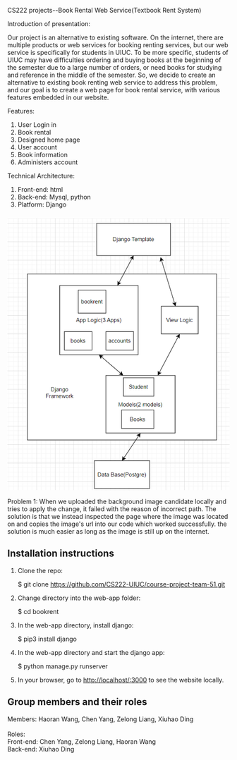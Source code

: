CS222 projects--Book Rental Web Service(Textbook Rent System)


Introduction of presentation:

Our project is an alternative to existing software. On the internet, there are multiple products or web services for booking renting services, but our web service is specifically for students in UIUC. To be more specific, students of UIUC may have difficulties ordering and buying books at the beginning of the semester due to a large number of orders, or need books for studying and reference in the middle of the semester. So, we decide to create an alternative to existing book renting web service to address this problem, and our goal is to create a web page for book rental service, with various features embedded in our website.

Features:
   1. User Login in 
   2. Book rental
   3. Designed home page
   4. User account
   5. Book information
   6. Administers account

Technical Architecture:
   1. Front-end: html
   2. Back-end: Mysql, python
   3. Platform: Django
 
###
![graph](./TA.png)

Problem 1:
When we uploaded the background image candidate locally and tries to apply the change, it failed with the reason of incorrect path. The solution is that we instead inspected the page where the image was located on and copies the image's url into our code which worked successfully. the solution is much easier as long as the image is still up on the internet.


## Installation instructions
1. Clone the repo:

    $ git clone https://github.com/CS222-UIUC/course-project-team-51.git
   
2. Change directory into the web-app folder:
    
    $ cd bookrent
    
3. In the web-app directory, install django:
   
    $ pip3 install django
    
4. In the web-app directory and start the django app:
    
    $ python manage.py runserver
    
5. In your browser, go to [http://localhost/:3000](http//localhost:3000) to see the website locally.

## Group members and their roles
Members: Haoran Wang, Chen Yang,  Zelong Liang, Xiuhao Ding <br>
<br>
Roles: <br>
   Front-end: Chen Yang, Zelong Liang, Haoran Wang <br>
   Back-end: Xiuhao Ding 



